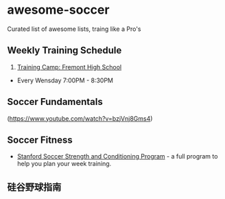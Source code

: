 # awesome-soccer

Curated list of awesome lists, traing like a Pro's

## Weekly Training Schedule
1. [Training Camp: Fremont High School](https://www.google.com/maps/place/Fremont+High+School/@37.3533182,-122.0382673,17z/data=!4m8!1m2!2m1!1sfremont+high+school!3m4!1s0x808fb67f653a3697:0xd9c9e57933775863!8m2!3d37.353891!4d-122.0346795)
- Every Wensday 7:00PM - 8:30PM

## Soccer Fundamentals

(https://www.youtube.com/watch?v=bzjVnj8Gms4)
## Soccer Fitness
- [Stanford Soccer Strength and Conditioning Program](http://froeberg.com/soccerunited/stanfordfitness.pdf) - a full program to help you plan your week training.
## 硅谷野球指南
